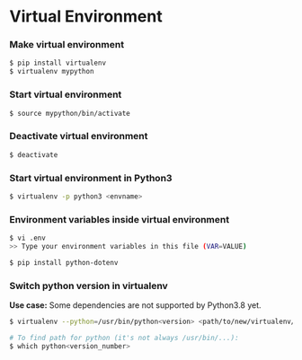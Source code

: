 # Virtual Environment
### Make virtual environment
```bash
$ pip install virtualenv
$ virtualenv mypython
```

### Start virtual environment
```bash
$ source mypython/bin/activate
```

### Deactivate virtual environment
```bash
$ deactivate
```

### Start virtual environment in Python3
```bash
$ virtualenv -p python3 <envname>
```

### Environment variables inside virtual environment
```bash
$ vi .env
>> Type your environment variables in this file (VAR=VALUE)

$ pip install python-dotenv
```

### Switch python version in virtualenv

**Use case:** Some dependencies are not supported by Python3.8 yet.

```bash
$ virtualenv --python=/usr/bin/python<version> <path/to/new/virtualenv/>

# To find path for python (it's not always /usr/bin/...):
$ which python<version_number>
```

